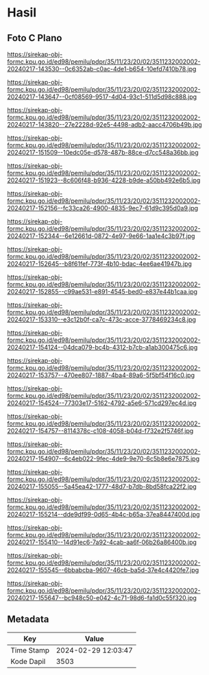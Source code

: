 # Hasil

## Foto C Plano

https://sirekap-obj-formc.kpu.go.id/ed98/pemilu/pdpr/35/11/23/20/02/3511232002002-20240217-143530--0c6352ab-c0ac-4de1-b654-10efd7410b78.jpg

https://sirekap-obj-formc.kpu.go.id/ed98/pemilu/pdpr/35/11/23/20/02/3511232002002-20240217-143647--0cf08569-9517-4d04-93c1-511d5d98c888.jpg

https://sirekap-obj-formc.kpu.go.id/ed98/pemilu/pdpr/35/11/23/20/02/3511232002002-20240217-143820--27e2228d-92e5-4498-adb2-aacc4706b49b.jpg

https://sirekap-obj-formc.kpu.go.id/ed98/pemilu/pdpr/35/11/23/20/02/3511232002002-20240217-151509--10edc05e-d578-487b-88ce-d7cc548a36bb.jpg

https://sirekap-obj-formc.kpu.go.id/ed98/pemilu/pdpr/35/11/23/20/02/3511232002002-20240217-151923--8c606f48-b936-4228-b9de-a50bb492e6b5.jpg

https://sirekap-obj-formc.kpu.go.id/ed98/pemilu/pdpr/35/11/23/20/02/3511232002002-20240217-152156--fc33ca26-4900-4835-9ec7-61d9c395d0a9.jpg

https://sirekap-obj-formc.kpu.go.id/ed98/pemilu/pdpr/35/11/23/20/02/3511232002002-20240217-152344--6e12661d-0872-4e97-9e66-1aa1e4c3b97f.jpg

https://sirekap-obj-formc.kpu.go.id/ed98/pemilu/pdpr/35/11/23/20/02/3511232002002-20240217-152645--b8f61fef-773f-4b10-bdac-4ee6ae41947b.jpg

https://sirekap-obj-formc.kpu.go.id/ed98/pemilu/pdpr/35/11/23/20/02/3511232002002-20240217-152855--c99ae531-e891-4545-bed0-e837e44b1caa.jpg

https://sirekap-obj-formc.kpu.go.id/ed98/pemilu/pdpr/35/11/23/20/02/3511232002002-20240217-153310--e3c12b0f-ca7c-473c-acce-3778469234c8.jpg

https://sirekap-obj-formc.kpu.go.id/ed98/pemilu/pdpr/35/11/23/20/02/3511232002002-20240217-154124--04dca079-bc4b-4312-b7cb-a1ab300475c6.jpg

https://sirekap-obj-formc.kpu.go.id/ed98/pemilu/pdpr/35/11/23/20/02/3511232002002-20240217-153757--470ee807-1887-4ba4-89a6-5f5bf54f16c0.jpg

https://sirekap-obj-formc.kpu.go.id/ed98/pemilu/pdpr/35/11/23/20/02/3511232002002-20240217-154524--77303e17-5162-4792-a5e6-571cd297ec4d.jpg

https://sirekap-obj-formc.kpu.go.id/ed98/pemilu/pdpr/35/11/23/20/02/3511232002002-20240217-154757--8114378c-c108-4058-b04d-f732e2f5746f.jpg

https://sirekap-obj-formc.kpu.go.id/ed98/pemilu/pdpr/35/11/23/20/02/3511232002002-20240217-154907--6c4eb022-9fec-4de9-9e70-6c5b8e6e7875.jpg

https://sirekap-obj-formc.kpu.go.id/ed98/pemilu/pdpr/35/11/23/20/02/3511232002002-20240217-155055--5a45ea42-1777-48d7-b7db-8bd58fca22f2.jpg

https://sirekap-obj-formc.kpu.go.id/ed98/pemilu/pdpr/35/11/23/20/02/3511232002002-20240217-155214--dde9df99-0d65-4b4c-b65a-37ea8447400d.jpg

https://sirekap-obj-formc.kpu.go.id/ed98/pemilu/pdpr/35/11/23/20/02/3511232002002-20240217-155410--14d91ec6-7a92-4cab-aa6f-06b26a86400b.jpg

https://sirekap-obj-formc.kpu.go.id/ed98/pemilu/pdpr/35/11/23/20/02/3511232002002-20240217-155545--6bbabcba-9607-46cb-ba5d-37e4c4420fe7.jpg

https://sirekap-obj-formc.kpu.go.id/ed98/pemilu/pdpr/35/11/23/20/02/3511232002002-20240217-155647--bc948c50-e042-4c71-98d6-fa1d0c55f320.jpg


## Metadata

| Key        | Value               |
| ---------- | ------------------- |
| Time Stamp | 2024-02-29 12:03:47 |
| Kode Dapil | 3503                |



